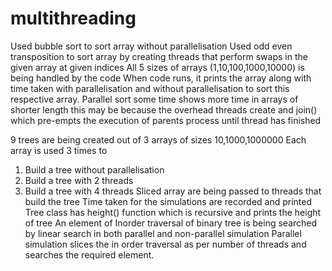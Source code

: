 # multithreading

Used bubble sort to sort array without parallelisation
Used odd even transposition to sort array by creating threads that perform swaps in the given array at given indices
All 5 sizes of arrays (1,10,100,1000,10000) is being handled by the code
When code runs, it prints the array along with time taken with parallelisation and without parallelisation to sort this respective array.
Parallel sort some time shows more time in arrays of shorter length this may be because the overhead threads create and join() which pre-empts the execution of parents process until thread has finished

9 trees are being created out of 3 arrays of sizes 10,1000,1000000
Each array is used 3 times to
1. Build a tree without parallelisation
2. Build a tree with 2 threads
3. Build a tree with 4 threads
Sliced array are being passed to threads that build the tree
Time taken for the simulations are recorded and printed
Tree class has height() function which is recursive and prints the height of tree
An element of Inorder traversal of binary tree is being searched by linear search in both parallel and non-parallel simulation
Parallel simulation slices the in order traversal as per number of threads and searches the required element.
